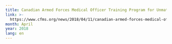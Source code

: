 ```yaml
---
title: Canadian Armed Forces Medical Officer Training Program for Unmatched Students
link: >-
  https://www.cfms.org/news/2018/04/11/canadian-armed-forces-medical-officer-training-program-for-unmatched-students.html
month: April
year: 2018
lang: en
---
```


